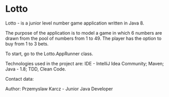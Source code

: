 # Lotto

Lotto - is a junior level number game application written in Java 8.

The purpose of the application is to model a game in which 6 numbers 
are drawn from the pool of numbers from 1 to 49.
The player has the option to buy from 1 to 3 bets. 

To start, go to the Lotto.AppRunner class.

Technologies used in the project are: IDE - IntelliJ Idea Community; Maven; Java - 1.8; 
TDD, Clean Code.

Contact data:

Author: Przemyslaw Karcz - Junior Java Developer